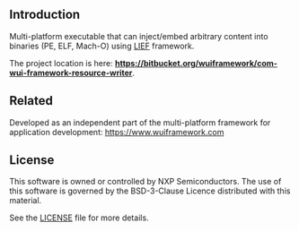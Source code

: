 ## Introduction
Multi-platform executable that can inject/embed arbitrary content into binaries (PE, ELF, Mach-O) using [LIEF](https://lief.quarkslab.com) framework.

The project location is here: **https://bitbucket.org/wuiframework/com-wui-framework-resource-writer**.

## Related
Developed as an independent part of the multi-platform framework for application development: https://www.wuiframework.com

## License
This software is owned or controlled by NXP Semiconductors.
The use of this software is governed by the BSD-3-Clause Licence distributed with this material.
  
See the [LICENSE](LICENSE) file for more details.
